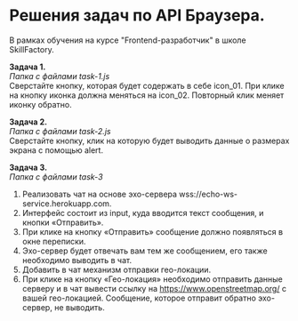 # Решения задач по API Браузера.
В рамках обучения на курсе "Frontend-разработчик" в школе SkillFactory.

<b>Задача 1.</b><br>
<i>Папка с файлами task-1.js</i><br>
Сверстайте кнопку, которая будет содержать в себе icon_01. При клике на кнопку иконка должна меняться на icon_02. Повторный клик меняет иконку обратно.<br>

<b>Задача 2.</b><br>
<i>Папка с файлами task-2.js</i><br>
Сверстайте кнопку, клик на которую будет выводить данные о размерах экрана с помощью alert. <br>

<b>Задача 3.</b><br>
<i>Папка с файлами task-3</i><br>
1. Реализовать чат на основе эхо-сервера wss://echo-ws-service.herokuapp.com.<br>
2. Интерфейс состоит из input, куда вводится текст сообщения, и кнопки «Отправить».<br>
3. При клике на кнопку «Отправить» сообщение должно появляться в окне переписки.<br>
4. Эхо-сервер будет отвечать вам тем же сообщением, его также необходимо выводить в чат. <br>
5. Добавить в чат механизм отправки гео-локации.<br>
6. При клике на кнопку «Гео-локация» необходимо отправить данные серверу и в чат вывести ссылку на https://www.openstreetmap.org/ с вашей гео-локацией. Сообщение, которое отправит обратно эхо-сервер, не выводить.
